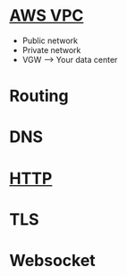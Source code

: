 # [AWS VPC](https://www.youtube.com/watch?v=t7keOHhYYE0)
* Public network
* Private network
* VGW --> Your data center

# Routing

# DNS

# [HTTP](https://en.wikipedia.org/wiki/Hypertext_Transfer_Protocol)

# TLS

# Websocket
